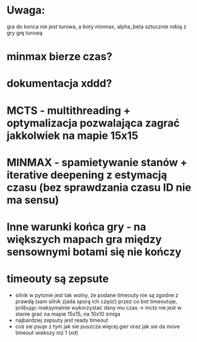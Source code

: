# Uwaga:
gra do konca nie jest turowa, a boty minmax, alpha_beta sztucznie robią z gry grę turową

# minmax bierze czas?

# dokumentacja xddd?

# MCTS - multithreading + optymalizacja pozwalająca zagrać jakkolwiek na mapie 15x15

# MINMAX - spamietywanie stanów + iterative deepening z estymacją czasu (bez sprawdzania czasu ID nie ma sensu)

# Inne warunki końca gry - na większych mapach gra między sensownymi botami się nie kończy

# timeouty są zepsute
- silnik w pytonie jest tak wolny, że podane timeouty nie są zgodne z prawdą (sam silnik zjada sporą ich część)
przez co bot timeoutuje, próbując maksymalnie wykorzystać dany mu czas
-> mcts nie jest w stanie grać na mapie 15x15, na 10x10 śmiga
- najbardziej zepsuty jest ready timeout
- coś sie psuje z tym jak sie puszcza więcej gier oraz jak sie da move timeout wiekszy niż 1 (xd)
